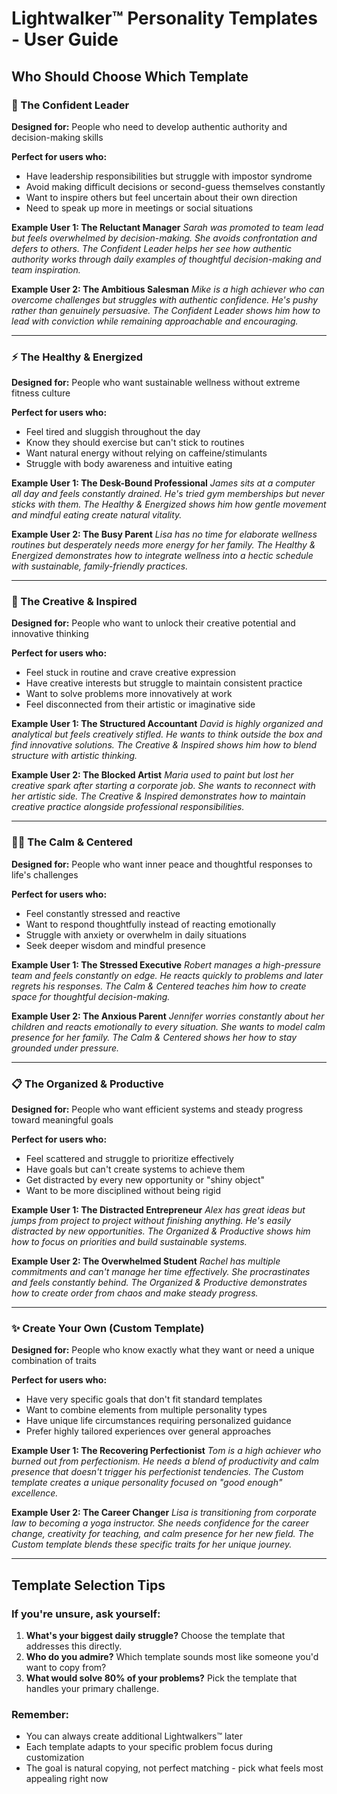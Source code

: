 # Lightwalker™ Personality Templates - User Guide
## Who Should Choose Which Template

### 👑 The Confident Leader
**Designed for:** People who need to develop authentic authority and decision-making skills

**Perfect for users who:**
- Have leadership responsibilities but struggle with impostor syndrome
- Avoid making difficult decisions or second-guess themselves constantly
- Want to inspire others but feel uncertain about their own direction
- Need to speak up more in meetings or social situations

**Example User 1: The Reluctant Manager**
*Sarah was promoted to team lead but feels overwhelmed by decision-making. She avoids confrontation and defers to others. The Confident Leader helps her see how authentic authority works through daily examples of thoughtful decision-making and team inspiration.*

**Example User 2: The Ambitious Salesman** 
*Mike is a high achiever who can overcome challenges but struggles with authentic confidence. He's pushy rather than genuinely persuasive. The Confident Leader shows him how to lead with conviction while remaining approachable and encouraging.*

---

### ⚡ The Healthy & Energized
**Designed for:** People who want sustainable wellness without extreme fitness culture

**Perfect for users who:**
- Feel tired and sluggish throughout the day
- Know they should exercise but can't stick to routines
- Want natural energy without relying on caffeine/stimulants
- Struggle with body awareness and intuitive eating

**Example User 1: The Desk-Bound Professional**
*James sits at a computer all day and feels constantly drained. He's tried gym memberships but never sticks with them. The Healthy & Energized shows him how gentle movement and mindful eating create natural vitality.*

**Example User 2: The Busy Parent**
*Lisa has no time for elaborate wellness routines but desperately needs more energy for her family. The Healthy & Energized demonstrates how to integrate wellness into a hectic schedule with sustainable, family-friendly practices.*

---

### 🎨 The Creative & Inspired
**Designed for:** People who want to unlock their creative potential and innovative thinking

**Perfect for users who:**
- Feel stuck in routine and crave creative expression
- Have creative interests but struggle to maintain consistent practice
- Want to solve problems more innovatively at work
- Feel disconnected from their artistic or imaginative side

**Example User 1: The Structured Accountant**
*David is highly organized and analytical but feels creatively stifled. He wants to think outside the box and find innovative solutions. The Creative & Inspired shows him how to blend structure with artistic thinking.*

**Example User 2: The Blocked Artist**
*Maria used to paint but lost her creative spark after starting a corporate job. She wants to reconnect with her artistic side. The Creative & Inspired demonstrates how to maintain creative practice alongside professional responsibilities.*

---

### 🧘‍♀️ The Calm & Centered
**Designed for:** People who want inner peace and thoughtful responses to life's challenges

**Perfect for users who:**
- Feel constantly stressed and reactive
- Want to respond thoughtfully instead of reacting emotionally
- Struggle with anxiety or overwhelm in daily situations
- Seek deeper wisdom and mindful presence

**Example User 1: The Stressed Executive**
*Robert manages a high-pressure team and feels constantly on edge. He reacts quickly to problems and later regrets his responses. The Calm & Centered teaches him how to create space for thoughtful decision-making.*

**Example User 2: The Anxious Parent**
*Jennifer worries constantly about her children and reacts emotionally to every situation. She wants to model calm presence for her family. The Calm & Centered shows her how to stay grounded under pressure.*

---

### 📋 The Organized & Productive
**Designed for:** People who want efficient systems and steady progress toward meaningful goals

**Perfect for users who:**
- Feel scattered and struggle to prioritize effectively
- Have goals but can't create systems to achieve them
- Get distracted by every new opportunity or "shiny object"
- Want to be more disciplined without being rigid

**Example User 1: The Distracted Entrepreneur**
*Alex has great ideas but jumps from project to project without finishing anything. He's easily distracted by new opportunities. The Organized & Productive shows him how to focus on priorities and build sustainable systems.*

**Example User 2: The Overwhelmed Student**
*Rachel has multiple commitments and can't manage her time effectively. She procrastinates and feels constantly behind. The Organized & Productive demonstrates how to create order from chaos and make steady progress.*

---

### ✨ Create Your Own (Custom Template)
**Designed for:** People who know exactly what they want or need a unique combination of traits

**Perfect for users who:**
- Have very specific goals that don't fit standard templates
- Want to combine elements from multiple personality types
- Have unique life circumstances requiring personalized guidance
- Prefer highly tailored experiences over general approaches

**Example User 1: The Recovering Perfectionist**
*Tom is a high achiever who burned out from perfectionism. He needs a blend of productivity and calm presence that doesn't trigger his perfectionist tendencies. The Custom template creates a unique personality focused on "good enough" excellence.*

**Example User 2: The Career Changer**
*Lisa is transitioning from corporate law to becoming a yoga instructor. She needs confidence for the career change, creativity for teaching, and calm presence for her new field. The Custom template blends these specific traits for her unique journey.*

---

## Template Selection Tips

### If you're unsure, ask yourself:
1. **What's your biggest daily struggle?** Choose the template that addresses this directly.
2. **Who do you admire?** Which template sounds most like someone you'd want to copy from?
3. **What would solve 80% of your problems?** Pick the template that handles your primary challenge.

### Remember:
- You can always create additional Lightwalkers™ later
- Each template adapts to your specific problem focus during customization
- The goal is natural copying, not perfect matching - pick what feels most appealing right now
